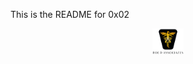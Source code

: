 This is the README for 0x02

<p align="center">
<img src="../images/roeHR-01.png" width=10% height=10%>
</p>
